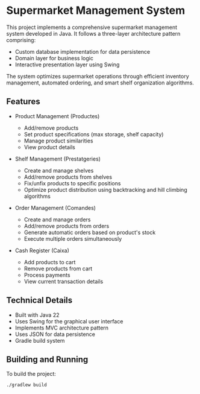 # Supermarket Management System
This project implements a comprehensive supermarket management system developed in Java. It follows a three-layer architecture pattern comprising:
- Custom database implementation for data persistence
- Domain layer for business logic
- Interactive presentation layer using Swing

The system optimizes supermarket operations through efficient inventory management, automated ordering, and smart shelf organization algorithms.


## Features

- Product Management (Productes)
  - Add/remove products
  - Set product specifications (max storage, shelf capacity)
  - Manage product similarities
  - View product details

- Shelf Management (Prestatgeries)
  - Create and manage shelves
  - Add/remove products from shelves
  - Fix/unfix products to specific positions
  - Optimize product distribution using backtracking and hill climbing algorithms

- Order Management (Comandes)
  - Create and manage orders
  - Add/remove products from orders
  - Generate automatic orders based on product's stock
  - Execute multiple orders simultaneously

- Cash Register (Caixa)
  - Add products to cart
  - Remove products from cart
  - Process payments
  - View current transaction details

## Technical Details

- Built with Java 22
- Uses Swing for the graphical user interface
- Implements MVC architecture pattern
- Uses JSON for data persistence
- Gradle build system

## Building and Running

To build the project:

```sh
./gradlew build